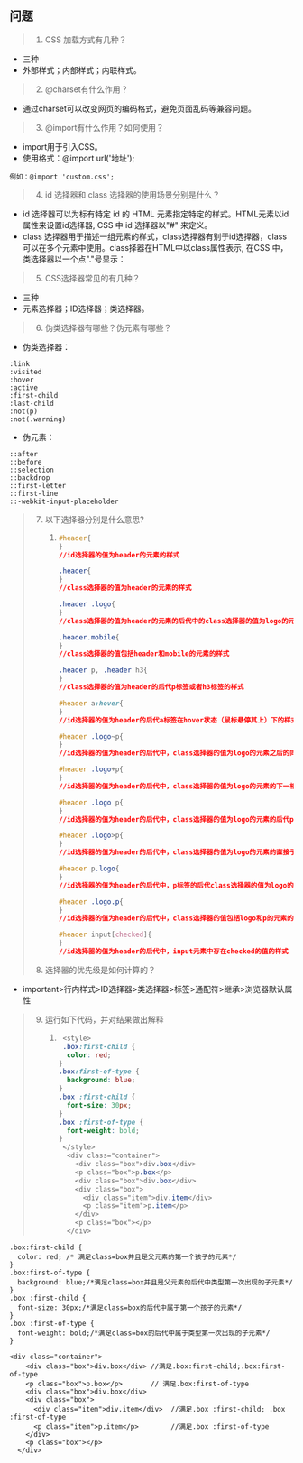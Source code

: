 ## 问题

> 1. CSS 加载方式有几种？

*   三种
*   外部样式；内部样式；内联样式。
>
> 2. @charset有什么作用？

*   通过charset可以改变网页的编码格式，避免页面乱码等兼容问题。
>
> 3. @import有什么作用？如何使用？

*   import用于引入CSS。
*   使用格式：@import url('地址');
```
例如：@import 'custom.css';

```
>
> 4. id 选择器和 class 选择器的使用场景分别是什么？

*   id 选择器可以为标有特定 id 的 HTML 元素指定特定的样式。HTML元素以id属性来设置id选择器, CSS 中 id 选择器以"#" 来定义。
*   class 选择器用于描述一组元素的样式，class选择器有别于id选择器，class可以在多个元素中使用。class择器在HTML中以class属性表示, 在CSS 中，类选择器以一个点"."号显示：
>

> 5. CSS选择器常见的有几种？

*   三种
*   元素选择器；ID选择器；类选择器。
>

> 6. 伪类选择器有哪些？伪元素有哪些？

* 伪类选择器：
```
:link
:visited
:hover
:active
:first-child
:last-child
:not(p)
:not(.warning)
```
* 伪元素：
```
::after
::before
::selection
::backdrop
::first-letter
::first-line
::-webkit-input-placeholder
```
> 7. 以下选择器分别是什么意思?
>
>    1. ```css
>       #header{  
>       }
>       //id选择器的值为header的元素的样式
>
>       .header{ 
>       }
>       //class选择器的值为header的元素的样式
>
>       .header .logo{
>       }
>       //class选择器的值为header的元素的后代中的class选择器的值为logo的元素的样式
>
>       .header.mobile{
>       }
>       //class选择器的值包括header和mobile的元素的样式
>
>       .header p, .header h3{
>       }
>       //class选择器的值为header的后代p标签或者h3标签的样式
>
>       #header a:hover{
>       }
>       //id选择器的值为header的后代a标签在hover状态（鼠标悬停其上）下的样式
>
>       #header .logo~p{
>       }
>       //id选择器的值为header的后代中，class选择器的值为logo的元素之后的同级元素中的所有p标签的样式
>
>       #header .logo+p{
>       }
>       //id选择器的值为header的后代中，class选择器的值为logo的元素的下一相邻的元素的样式
>
>       #header .logo p{
>       }
>       //id选择器的值为header的后代中，class选择器的值为logo的元素的后代p标签的样式
>
>       #header .logo>p{
>       }
>       //id选择器的值为header的后代中，class选择器的值为logo的元素的直接子元素的样式
>
>       #header p.logo{
>       }
>       //id选择器的值为header的后代中，p标签的后代class选择器的值为logo的元素的样式
>
>       #header .logo.p{
>       }
>       //id选择器的值为header的后代中，class选择器的值包括logo和p的元素的样式
>
>       #header input[checked]{
>       }
>       //id选择器的值为header的后代中，input元素中存在checked的值的样式
>       ```
>
> 8. 选择器的优先级是如何计算的？

*   important>行内样式>ID选择器>类选择器>标签>通配符>继承>浏览器默认属性
>
> 9. 运行如下代码，并对结果做出解释
>
>    1. ```css
>        <style>
>        .box:first-child {
>         color: red;
>       }
>       .box:first-of-type {
>         background: blue;
>       }
>       .box :first-child {
>         font-size: 30px;
>       }
>       .box :first-of-type {
>         font-weight: bold;
>       }
>        </style>
>         <div class="container">
>           <div class="box">div.box</div>
>           <p class="box">p.box</p>
>           <div class="box">div.box</div>
>           <div class="box">
>             <div class="item">div.item</div>
>             <p class="item">p.item</p>
>           </div>
>           <p class="box"></p>
>         </div>
>       ```
```
.box:first-child {
  color: red; /* 满足class=box并且是父元素的第一个孩子的元素*/
}
.box:first-of-type {
  background: blue;/*满足class=box并且是父元素的后代中类型第一次出现的子元素*/
}
.box :first-child {
  font-size: 30px;/*满足class=box的后代中属于第一个孩子的元素*/
}
.box :first-of-type {
  font-weight: bold;/*满足class=box的后代中属于类型第一次出现的子元素*/
}

<div class="container">
    <div class="box">div.box</div> //满足.box:first-child;.box:first-of-type
    <p class="box">p.box</p>       // 满足.box:first-of-type
    <div class="box">div.box</div>
    <div class="box">
      <div class="item">div.item</div>  //满足.box :first-child; .box :first-of-type
      <p class="item">p.item</p>        //满足.box :first-of-type
    </div>
    <p class="box"></p>
  </div>

```

